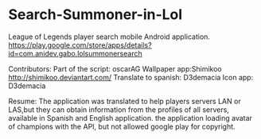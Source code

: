 # Search-Summoner-in-Lol
League of Legends player search mobile Android application.  https://play.google.com/store/apps/details?id=com.anidev.gabo.lolsummonersearch


Contributors:
Part of the script: oscarAG
Wallpaper app:Shimikoo http://shimikoo.deviantart.com/
Translate to spanish: D3demacia
Icon app: D3demacia

Resume:
The application was translated to help players servers LAN or LAS,but they can obtain information from the profiles of all servers, available in Spanish and English application.
the application loading avatar of champions with the API, but not allowed google play for copyright.
